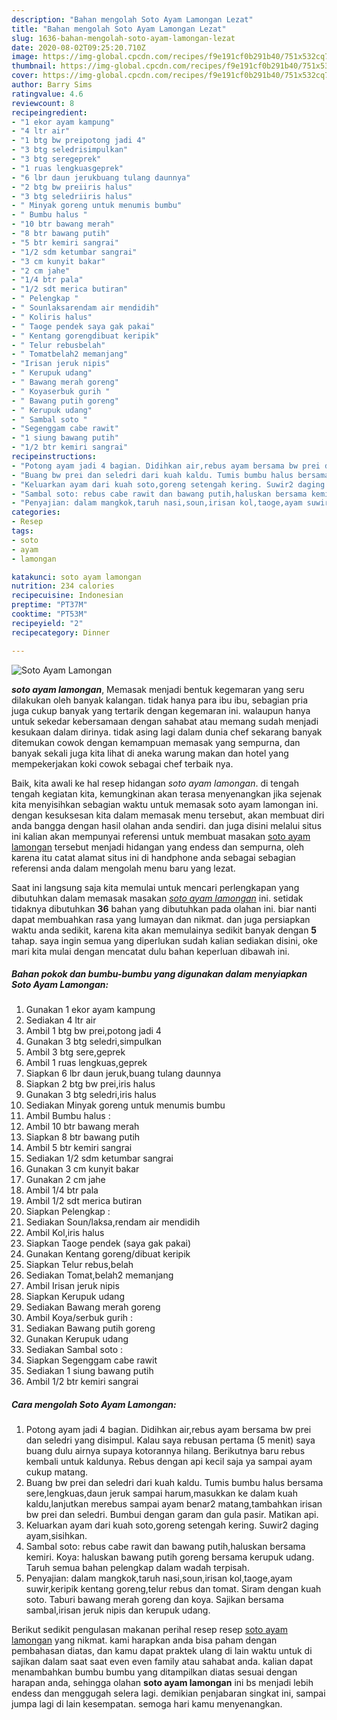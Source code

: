 ```yaml
---
description: "Bahan mengolah Soto Ayam Lamongan Lezat"
title: "Bahan mengolah Soto Ayam Lamongan Lezat"
slug: 1636-bahan-mengolah-soto-ayam-lamongan-lezat
date: 2020-08-02T09:25:20.710Z
image: https://img-global.cpcdn.com/recipes/f9e191cf0b291b40/751x532cq70/soto-ayam-lamongan-foto-resep-utama.jpg
thumbnail: https://img-global.cpcdn.com/recipes/f9e191cf0b291b40/751x532cq70/soto-ayam-lamongan-foto-resep-utama.jpg
cover: https://img-global.cpcdn.com/recipes/f9e191cf0b291b40/751x532cq70/soto-ayam-lamongan-foto-resep-utama.jpg
author: Barry Sims
ratingvalue: 4.6
reviewcount: 8
recipeingredient:
- "1 ekor ayam kampung"
- "4 ltr air"
- "1 btg bw preipotong jadi 4"
- "3 btg seledrisimpulkan"
- "3 btg seregeprek"
- "1 ruas lengkuasgeprek"
- "6 lbr daun jerukbuang tulang daunnya"
- "2 btg bw preiiris halus"
- "3 btg seledriiris halus"
- " Minyak goreng untuk menumis bumbu"
- " Bumbu halus "
- "10 btr bawang merah"
- "8 btr bawang putih"
- "5 btr kemiri sangrai"
- "1/2 sdm ketumbar sangrai"
- "3 cm kunyit bakar"
- "2 cm jahe"
- "1/4 btr pala"
- "1/2 sdt merica butiran"
- " Pelengkap "
- " Sounlaksarendam air mendidih"
- " Koliris halus"
- " Taoge pendek saya gak pakai"
- " Kentang gorengdibuat keripik"
- " Telur rebusbelah"
- " Tomatbelah2 memanjang"
- "Irisan jeruk nipis"
- " Kerupuk udang"
- " Bawang merah goreng"
- " Koyaserbuk gurih "
- " Bawang putih goreng"
- " Kerupuk udang"
- " Sambal soto "
- "Segenggam cabe rawit"
- "1 siung bawang putih"
- "1/2 btr kemiri sangrai"
recipeinstructions:
- "Potong ayam jadi 4 bagian. Didihkan air,rebus ayam bersama bw prei dan seledri yang disimpul. Kalau saya rebusan pertama (5 menit) saya buang dulu airnya supaya kotorannya hilang. Berikutnya baru rebus kembali untuk kaldunya. Rebus dengan api kecil saja ya sampai ayam cukup matang."
- "Buang bw prei dan seledri dari kuah kaldu. Tumis bumbu halus bersama sere,lengkuas,daun jeruk sampai harum,masukkan ke dalam kuah kaldu,lanjutkan merebus sampai ayam benar2 matang,tambahkan irisan bw prei dan seledri. Bumbui dengan garam dan gula pasir. Matikan api."
- "Keluarkan ayam dari kuah soto,goreng setengah kering. Suwir2 daging ayam,sisihkan."
- "Sambal soto: rebus cabe rawit dan bawang putih,haluskan bersama kemiri. Koya: haluskan bawang putih goreng bersama kerupuk udang. Taruh semua bahan pelengkap dalam wadah terpisah."
- "Penyajian: dalam mangkok,taruh nasi,soun,irisan kol,taoge,ayam suwir,keripik kentang goreng,telur rebus dan tomat. Siram dengan kuah soto. Taburi bawang merah goreng dan koya. Sajikan bersama sambal,irisan jeruk nipis dan kerupuk udang."
categories:
- Resep
tags:
- soto
- ayam
- lamongan

katakunci: soto ayam lamongan 
nutrition: 234 calories
recipecuisine: Indonesian
preptime: "PT37M"
cooktime: "PT53M"
recipeyield: "2"
recipecategory: Dinner

---
```



![Soto Ayam Lamongan](https://img-global.cpcdn.com/recipes/f9e191cf0b291b40/751x532cq70/soto-ayam-lamongan-foto-resep-utama.jpg)

<b><i>soto ayam lamongan</i></b>, Memasak menjadi bentuk kegemaran yang seru dilakukan oleh banyak kalangan. tidak hanya para ibu ibu, sebagian pria juga cukup banyak yang tertarik dengan kegemaran ini. walaupun hanya untuk sekedar kebersamaan dengan sahabat atau memang sudah menjadi kesukaan dalam dirinya. tidak asing lagi dalam dunia chef sekarang banyak ditemukan cowok dengan kemampuan memasak yang sempurna, dan banyak sekali juga kita lihat di aneka warung makan dan hotel yang mempekerjakan koki cowok sebagai chef terbaik nya.



Baik, kita awali ke hal resep hidangan <i>soto ayam lamongan</i>. di tengah tengah kegiatan kita, kemungkinan akan terasa menyenangkan jika sejenak kita menyisihkan sebagian waktu untuk memasak soto ayam lamongan ini. dengan kesuksesan kita dalam memasak menu tersebut, akan membuat diri anda bangga dengan hasil olahan anda sendiri. dan juga disini melalui situs ini kalian akan mempunyai referensi untuk membuat masakan <u>soto ayam lamongan</u> tersebut menjadi hidangan yang endess dan sempurna, oleh karena itu catat alamat situs ini di handphone anda sebagai sebagian referensi anda dalam mengolah menu baru yang lezat.


Saat ini langsung saja kita memulai untuk mencari perlengkapan yang dibutuhkan dalam memasak masakan <u><i>soto ayam lamongan</i></u> ini. setidak tidaknya dibutuhkan <b>36</b> bahan yang dibutuhkan pada olahan ini. biar nanti dapat membuahkan rasa yang lumayan dan nikmat. dan juga persiapkan waktu anda sedikit, karena kita akan memulainya sedikit banyak dengan <b>5</b> tahap. saya ingin semua yang diperlukan sudah kalian sediakan disini, oke mari kita mulai dengan mencatat dulu bahan keperluan dibawah ini.

<!--inarticleads1-->

##### Bahan pokok dan bumbu-bumbu yang digunakan dalam menyiapkan Soto Ayam Lamongan:

1. Gunakan 1 ekor ayam kampung
1. Sediakan 4 ltr air
1. Ambil 1 btg bw prei,potong jadi 4
1. Gunakan 3 btg seledri,simpulkan
1. Ambil 3 btg sere,geprek
1. Ambil 1 ruas lengkuas,geprek
1. Siapkan 6 lbr daun jeruk,buang tulang daunnya
1. Siapkan 2 btg bw prei,iris halus
1. Gunakan 3 btg seledri,iris halus
1. Sediakan  Minyak goreng untuk menumis bumbu
1. Ambil  Bumbu halus :
1. Ambil 10 btr bawang merah
1. Siapkan 8 btr bawang putih
1. Ambil 5 btr kemiri sangrai
1. Sediakan 1/2 sdm ketumbar sangrai
1. Gunakan 3 cm kunyit bakar
1. Gunakan 2 cm jahe
1. Ambil 1/4 btr pala
1. Ambil 1/2 sdt merica butiran
1. Siapkan  Pelengkap :
1. Sediakan  Soun/laksa,rendam air mendidih
1. Ambil  Kol,iris halus
1. Siapkan  Taoge pendek (saya gak pakai)
1. Gunakan  Kentang goreng/dibuat keripik
1. Siapkan  Telur rebus,belah
1. Sediakan  Tomat,belah2 memanjang
1. Ambil Irisan jeruk nipis
1. Siapkan  Kerupuk udang
1. Sediakan  Bawang merah goreng
1. Ambil  Koya/serbuk gurih :
1. Sediakan  Bawang putih goreng
1. Gunakan  Kerupuk udang
1. Sediakan  Sambal soto :
1. Siapkan Segenggam cabe rawit
1. Sediakan 1 siung bawang putih
1. Ambil 1/2 btr kemiri sangrai




<!--inarticleads2-->

##### Cara mengolah Soto Ayam Lamongan:

1. Potong ayam jadi 4 bagian. Didihkan air,rebus ayam bersama bw prei dan seledri yang disimpul. Kalau saya rebusan pertama (5 menit) saya buang dulu airnya supaya kotorannya hilang. Berikutnya baru rebus kembali untuk kaldunya. Rebus dengan api kecil saja ya sampai ayam cukup matang.
1. Buang bw prei dan seledri dari kuah kaldu. Tumis bumbu halus bersama sere,lengkuas,daun jeruk sampai harum,masukkan ke dalam kuah kaldu,lanjutkan merebus sampai ayam benar2 matang,tambahkan irisan bw prei dan seledri. Bumbui dengan garam dan gula pasir. Matikan api.
1. Keluarkan ayam dari kuah soto,goreng setengah kering. Suwir2 daging ayam,sisihkan.
1. Sambal soto: rebus cabe rawit dan bawang putih,haluskan bersama kemiri. Koya: haluskan bawang putih goreng bersama kerupuk udang. Taruh semua bahan pelengkap dalam wadah terpisah.
1. Penyajian: dalam mangkok,taruh nasi,soun,irisan kol,taoge,ayam suwir,keripik kentang goreng,telur rebus dan tomat. Siram dengan kuah soto. Taburi bawang merah goreng dan koya. Sajikan bersama sambal,irisan jeruk nipis dan kerupuk udang.




Berikut sedikit pengulasan makanan perihal resep resep <u>soto ayam lamongan</u> yang nikmat. kami harapkan anda bisa paham dengan pembahasan diatas, dan kamu dapat praktek ulang di lain waktu untuk di sajikan dalam saat saat even even family atau sahabat anda. kalian dapat menambahkan bumbu bumbu yang ditampilkan diatas sesuai dengan harapan anda, sehingga olahan <b>soto ayam lamongan</b> ini bs menjadi lebih endess dan menggugah selera lagi. demikian penjabaran singkat ini, sampai jumpa lagi di lain kesempatan. semoga hari kamu menyenangkan.
